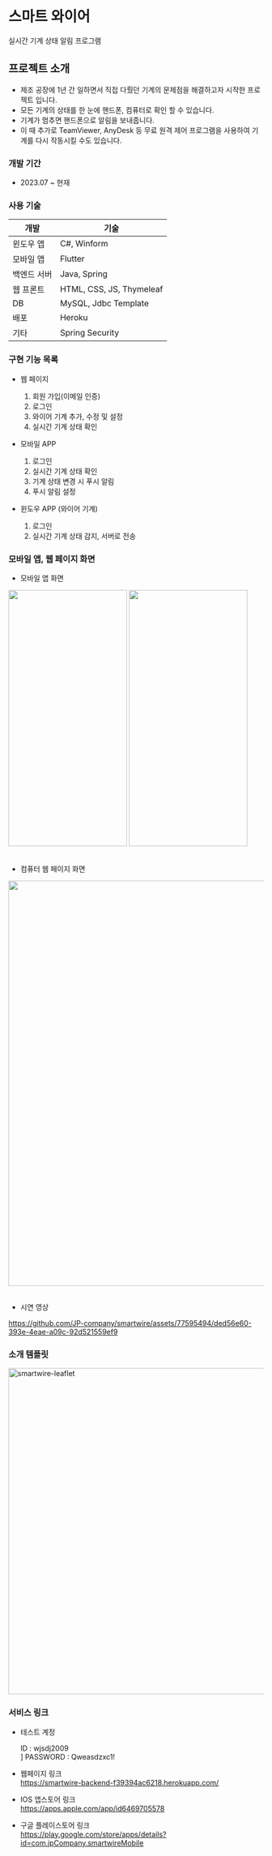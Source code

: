 스마트 와이어
=====
실시간 기계 상태 알림 프로그램

프로젝트 소개
-----
- 제조 공장에 1년 간 일하면서 직접 다뤘던 기계의 문제점을 해결하고자 시작한 프로젝트 입니다.
- 모든 기계의 상태를 한 눈에 핸드폰, 컴퓨터로 확인 할 수 있습니다. 
- 기계가 멈추면 핸드폰으로 알림을 보내줍니다.
- 이 때 추가로 TeamViewer, AnyDesk 등 무료 원격 제어 프로그램을 사용하여 기계를 다시 작동시킬 수도 있습니다.


### 개발 기간
- 2023.07 ~ 현재

### 사용 기술
| 개발     | 기술                      |
|--------|-------------------------|
| 윈도우 앱  | C#, Winform             |
| 모바일 앱  | Flutter                 |
| 백엔드 서버 | Java, Spring            |
| 웹 프론트  | HTML, CSS, JS, Thymeleaf |
| DB     | MySQL, Jdbc Template    |
| 배포     | Heroku                  |
| 기타     | Spring Security         |

### 구현 기능 목록
- 웹 페이지
  1. 회원 가입(이메일 인증)
  2. 로그인
  3. 와이어 기계 추가, 수정 및 설정
  4. 실시간 기계 상태 확인

- 모바일 APP
  1. 로그인
  2. 실시간 기계 상태 확인
  3. 기계 상태 변경 시 푸시 알림
  4. 푸시 알림 설정

- 윈도우 APP (와이어 기계)
  1. 로그인
  2. 실시간 기계 상태 감지, 서버로 전송


### 모바일 앱, 웹 페이지 화면
- 모바일 앱 화면 <br>
<img width="234" height="506" src="https://github.com/JP-company/smartwire-backend/assets/77595494/b7360340-92ee-4198-b425-971906841ab0">
<img width="234" height="506" src="https://github.com/JP-company/smartwire-backend/assets/77595494/08466b05-ff0f-45d8-a511-6163d2799bfe">
<br><br>

- 컴퓨터 웹 페이지 화면 <br>
<img width="800" src="https://github.com/JP-company/smartwire-backend/assets/77595494/358f5b5a-34ce-440e-b54b-95236d181a1c">
<br><br>

- 시연 영상
  
https://github.com/JP-company/smartwire/assets/77595494/ded56e60-393e-4eae-a09c-92d521559ef9

### 소개 템플릿
<img width="644" alt="smartwire-leaflet" src="https://github.com/JP-company/smartwire-backend/assets/77595494/5b28e5c5-930e-4c34-a6bd-57eaef9e6909">


### 서비스 링크  
- 테스트 계정

  ID : wjsdj2009 <br>]
  PASSWORD : Qweasdzxc1!


- 웹페이지 링크 <br>
https://smartwire-backend-f39394ac6218.herokuapp.com/


- IOS 앱스토어 링크 <br>
https://apps.apple.com/app/id6469705578


- 구글 플레이스토어 링크 <br>
https://play.google.com/store/apps/details?id=com.jpCompany.smartwireMobile
<br>



